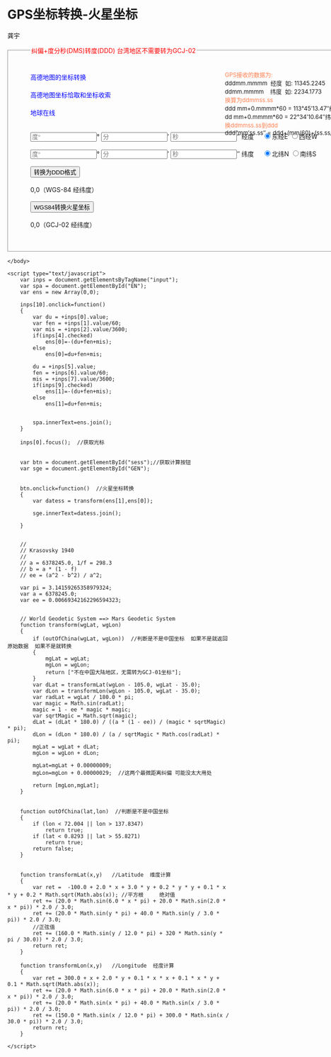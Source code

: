 # GPS坐标转换-火星坐标
龚宇


<html>
	<head>
		<style type="text/css">
			#ge
			{
				width: 750px;
				margin: 10px auto;
				padding: 20px 0px 50px 50px;
				position: relative;
			}
			#uls li a
			{
				display: block;
				widows: auto;
				margin: 20px 0;
				text-decoration: none;  /*删除下划线*/
				color: blue;
				/*transition: all 0.4s;*/
				transition: all 0.4s linear 0.1s;  /*延时执行鼠标放上去的效果*/
			}
			#uls li a:hover
			{
				color: white;
				background: black; /* 鼠标放上去背景变色*/
				zoom: 1;
				border-radius: 5px;  /*鼠标放上去让他有圆角边框*/
				margin-left: 30px;  /*鼠标放上去让他移动*/
			}
			#uls li
			{
				list-style: none;
			}
			#uls
			{
				padding: 0;
				margin-top: 0;
				display: inline-block;
			}
			#jisuan
			{
				width: 300px;
				position: absolute;
				top: 35px;
				right: 10px;
			}
			#jisuan p
			{
				margin: 0;
				font-size: 13px;
			}
			.intext
			{
				width: 150px;
			}
		</style>
	</head>
	<body>
		<fieldset id="ge">
			<legend style="color: red;">纠偏+度分秒(DMS)转度(DDD) 台湾地区不需要转为GCJ-02</legend>
			<ul id="uls">
				<li><a href="http://lbs.amap.com/api/webservice/guide/api/convert" target="_blank">高德地图的坐标转换</a></li>
				<li><a href="http://lbs.amap.com/console/show/picker" target="_blank">高德地图坐标恰取和坐标收索</a></li>
				<li><a href="http://www.265.me/" target="_blank">地球在线</a></li>
			</ul>
			<div id="jisuan">
				<p style="color: #FF7F50;">GPS接收的数据为:</p>
				<p>dddmm.mmmm&nbsp;&nbsp;经度 &nbsp;如:&nbsp;11345.2245 </p>
				<p>ddmm.mmmm&nbsp;&nbsp;&nbsp;&nbsp;纬度&nbsp;&nbsp;如:&nbsp;2234.1773</p>
				<p style="color: #FF7F50;">换算为ddmmss.ss</p>
				<p>ddd&nbsp;mm+0.mmmm*60&nbsp;=&nbsp;113°45′13.47″经度</p>
				<p>dd&nbsp;mm+0.mmmm*60&nbsp;=&nbsp;22°34′10.64″纬度</p>
				<p style="color: #FF7F50;">换ddmmss.ss到ddd</p>
				<p>ddd°mm′ss.ss″&nbsp;=&nbsp;ddd+(mm/60)+(ss.ss/3600)</p>
			</div>
			<br />
			<input type="text" name="" id="" class="intext" value="" placeholder="度°"/>°
			<input type="text" name="" id="" class="intext" value="" placeholder="分"/>′
			<input type="text" name="" id="" class="intext" value="" placeholder="秒"/>″ 经度&nbsp;&nbsp;&nbsp;&nbsp;
			<label><input type="radio" name="latitude" checked="checked"/>东经E</label>
			<label><input type="radio" name="latitude" />西经W</label>
			<br />
			<br />
			<input type="text" name="" id="" class="intext" value="" placeholder="度°"/>°
			<input type="text" name="" id="" class="intext" value="" placeholder="分"/>′
			<input type="text" name="" id="" class="intext" value="" placeholder="秒"/>″ 纬度&nbsp;&nbsp;&nbsp;&nbsp;
			<label><input type="radio" name="longitude" checked="checked"/>北纬N</label>
			<label><input type="radio" name="longitude" />南纬S</label>
			<br />
			<br />
			<input type="button" name="" id="" value="转换为DDD格式" />
			<br />
			<br />
			<span id="EN">0,0</span>（WGS-84 经纬度）
			<br />
			<br />
			<input type="button" name="sess" id="sess" value="WGS84转换火星坐标" />
			<br />
			<br />
			<span id="GEN">0,0</span>（GCJ-02 经纬度）
		</fieldset>
		
	</body>
	
	<script type="text/javascript">
		var inps = document.getElementsByTagName("input");
		var spa = document.getElementById("EN");
		var ens = new Array(0,0);
		
		inps[10].onclick=function()
		{
			var du = +inps[0].value;
			var fen = +inps[1].value/60;
			var mis = +inps[2].value/3600;
			if(inps[4].checked)
				ens[0]=-(du+fen+mis);
			else
				ens[0]=du+fen+mis;
			
			du = +inps[5].value;
			fen = +inps[6].value/60;
			mis = +inps[7].value/3600;
			if(inps[9].checked)
				ens[1]=-(du+fen+mis);
			else
				ens[1]=du+fen+mis;
				
			
			spa.innerText=ens.join();
		}
		
		inps[0].focus();  //获取光标
		
		
		var btn = document.getElementById("sess");//获取计算按钮
		var sge = document.getElementById("GEN");
		
		
		btn.onclick=function()  //火星坐标转换
		{
			var datess = transform(ens[1],ens[0]);
			
			sge.innerText=datess.join();
			
		}
		
		
		//
        // Krasovsky 1940
        //
        // a = 6378245.0, 1/f = 298.3
        // b = a * (1 - f)
        // ee = (a^2 - b^2) / a^2;
		
		var pi = 3.14159265358979324;
		var a = 6378245.0;
		var ee = 0.00669342162296594323;
		
		
		// World Geodetic System ==> Mars Geodetic System
		function transform(wgLat, wgLon)
		{
			if (outOfChina(wgLat, wgLon))  //判断是不是中国坐标  如果不是就返回原始数据  如果不是就转换
			{
				mgLat = wgLat;
				mgLon = wgLon;
				return ["不在中国大陆地区，无需转为GCJ-01坐标"];
			}
			var dLat = transformLat(wgLon - 105.0, wgLat - 35.0);
			var dLon = transformLon(wgLon - 105.0, wgLat - 35.0);
			var radLat = wgLat / 180.0 * pi;
			var magic = Math.sin(radLat);
			magic = 1 - ee * magic * magic;
			var sqrtMagic = Math.sqrt(magic);
			dLat = (dLat * 180.0) / ((a * (1 - ee)) / (magic * sqrtMagic) * pi);
			dLon = (dLon * 180.0) / (a / sqrtMagic * Math.cos(radLat) * pi);
			mgLat = wgLat + dLat;
			mgLon = wgLon + dLon;

			mgLat=mgLat + 0.00000009;
			mgLon=mgLon + 0.00000029;  //这两个最微距离纠偏 可能没太大用处
			
			return [mgLon,mgLat];
		}
		
		
		function outOfChina(lat,lon)  //判断是不是中国坐标  
		{
			if (lon < 72.004 || lon > 137.8347)
				return true;
			if (lat < 0.8293 || lat > 55.8271)
				return true;
			return false;
		}
		
		
		function transformLat(x,y)   //Latitude  维度计算
		{
			var ret =  -100.0 + 2.0 * x + 3.0 * y + 0.2 * y * y + 0.1 * x * y + 0.2 * Math.sqrt(Math.abs(x)); //平方根     绝对值
			ret += (20.0 * Math.sin(6.0 * x * pi) + 20.0 * Math.sin(2.0 * x * pi)) * 2.0 / 3.0;       
			ret += (20.0 * Math.sin(y * pi) + 40.0 * Math.sin(y / 3.0 * pi)) * 2.0 / 3.0;
			//正弦值 
			ret += (160.0 * Math.sin(y / 12.0 * pi) + 320 * Math.sin(y * pi / 30.0)) * 2.0 / 3.0;
			return ret;
		}
		
		function transformLon(x,y)   //Longitude  经度计算
		{
			var ret = 300.0 + x + 2.0 * y + 0.1 * x * x + 0.1 * x * y + 0.1 * Math.sqrt(Math.abs(x));
			ret += (20.0 * Math.sin(6.0 * x * pi) + 20.0 * Math.sin(2.0 * x * pi)) * 2.0 / 3.0;
			ret += (20.0 * Math.sin(x * pi) + 40.0 * Math.sin(x / 3.0 * pi)) * 2.0 / 3.0;        
			ret += (150.0 * Math.sin(x / 12.0 * pi) + 300.0 * Math.sin(x / 30.0 * pi)) * 2.0 / 3.0;
			return ret;
		}
		
	</script>
</html>
